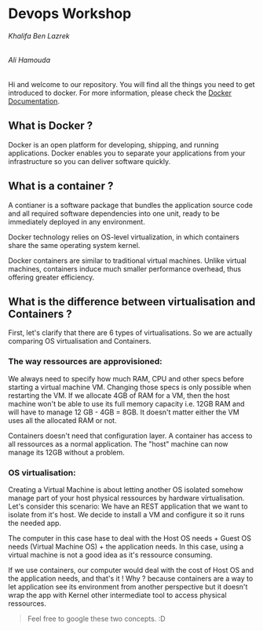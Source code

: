 # Devops Workshop
###### Khalifa Ben Lazrek
###### Ali Hamouda

Hi and welcome to our repository. You will find all the things you need to get introduced to docker.
For more information, please check the [Docker Documentation](https://docs.docker.com/).

## What is Docker ?
Docker is an open platform for developing, shipping, and running applications. Docker enables you to separate your applications from your infrastructure so you can deliver software quickly.

## What is a container ?
A contianer is a software package that bundles the application source code and all required software dependencies into one unit, ready to be immediately deployed in any environment. 

Docker technology relies on OS-level virtualization, in which containers share the same operating system kernel. 

Docker containers are similar to traditional virtual machines. Unlike virtual machines, containers induce much smaller performance overhead, thus offering greater efficiency.

## What is the difference between virtualisation and Containers ?
First, let's clarify that there are 6 types of virtualisations. So we are actually comparing OS virtualisation and Containers.

### The way ressources are approvisioned:

We always need to specify how much RAM, CPU and other specs before starting a virtual machine VM. Changing those specs is only possible when restarting the VM. If we allocate 4GB of RAM for a VM, then the host machine won't be able to use its full memory capacity i.e. 12GB RAM and will have to manage 12 GB - 4GB = 8GB.
It doesn't matter either the VM uses all the allocated RAM or not.

Containers doesn't need that configuration layer. A container has access to all ressources as a normal application. The "host" machine can now manage its 12GB without a problem. 

### OS virtualisation:

Creating a Virtual Machine is about letting another OS isolated somehow manage part of your host physical ressources by hardware virtualisation. Let's consider this scenario: We have an REST application that we want to isolate from it's host. We decide to install a VM and configure it so it runs the needed app. 

The computer in this case hase to deal with the Host OS needs + Guest OS needs (Virtual Machine OS) + the application needs. In this case, using a virtual machine is not a good idea as it's ressource consuming.

If we use containers, our computer would deal with the cost of Host OS and the application needs, and that's it ! Why ? because containers are a way to let application see its environment from another perspective but it doesn't wrap the app with Kernel other intermediate tool to access physical ressources.

> Feel free to google these two concepts. :D
